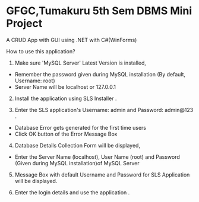 # GFGC,Tumakuru 5th Sem DBMS Mini Project
A CRUD App with GUI using .NET with C#(WinForms)

How to use this application?

1. Make sure 'MySQL Server' Latest Version is installed,

* Remember the password given during MySQL installation (By default, Username: root)
* Server Name will be localhost or 127.0.0.1

2. Install the application using SLS Installer .

3. Enter the SLS application's Username: admin and Password: admin@123 .

* Database Error gets generated for the first time users
* Click OK button of the Error Message Box

4. Database Details Collection Form will be displayed,

* Enter the Server Name (localhost), User Name (root) and Password (Given during MySQL installation)of MySQL Server 

5. Message Box with default Username and Password for SLS Application will be displayed.

6. Enter the login details and use the application .